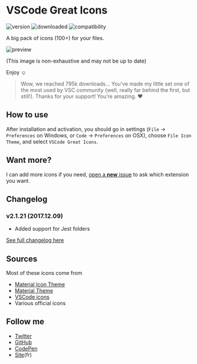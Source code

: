 # VSCode Great Icons

![version](https://img.shields.io/badge/version-2.1.21-brightgreen.svg?style=flat-square) ![downloaded](https://img.shields.io/badge/downloaded-+795-brightgreen.svg?style=flat-square) ![compatibility](https://img.shields.io/badge/compatible-1.10.0+-brightgreen.svg?style=flat-square)

A big pack of icons (100+) for your files.

![preview](https://raw.githubusercontent.com/EmmanuelBeziat/vscode-great-icons/icons-test/icons.jpg)

(This image is non-exhaustive and may not be up to date)

Enjoy ☺

> Wow, we reached 795k downloads… You’ve made my little set one of the most used by VSC community (well, really far behind the first, but still!). Thanks for your support! You’re amazing. ♥

## How to use

After installation and activation, you should go in settings (`File` → `Preferences` on Windows, or `Code` → `Preferences` on OSX), choose `File Icon Theme`, and select `VSCode Great Icons`.

## Want more?

I can add more icons if you need, [open a **new** issue](https://github.com/EmmanuelBeziat/vscode-great-icons/issues) to ask which extension you want.

## Changelog

### v2.1.21 (2017.12.09)

- Added support for Jest folders

[See full changelog here](https://github.com/EmmanuelBeziat/vscode-great-icons/blob/master/CHANGELOG.md)

## Sources

Most of these icons come from
* [Material Icon Theme](https://github.com/PKief/vscode-extension-material-icon-theme)
* [Material Theme](https://github.com/equinusocio/material-theme)
* [VSCode icons](https://github.com/robertohuertasm/vscode-icons)
* Various official icons

## Follow me

* [Twitter](https://twitter.com/EmmanuelBeziat)
* [GitHub](https://github.com/EmmanuelBeziat)
* [CodePen](http://codepen.io/EmmanuelBeziat)
* [Site](https://www.emmanuelbeziat.com)(fr)
